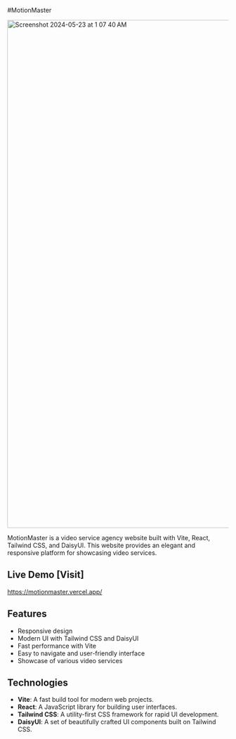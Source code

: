 #MotionMaster

<img width="1157" alt="Screenshot 2024-05-23 at 1 07 40 AM" src="https://github.com/Dipongkor-Roy/motionmaster-frontend/assets/108410160/c462aed1-a0dc-45b7-ad1b-ea4d6a3167fc">




MotionMaster is a video service agency website built with Vite, React, Tailwind CSS, and DaisyUI. This website provides an elegant and responsive platform for showcasing video services.

## Live Demo [Visit]

https://motionmaster.vercel.app/

## Features

- Responsive design
- Modern UI with Tailwind CSS and DaisyUI
- Fast performance with Vite
- Easy to navigate and user-friendly interface
- Showcase of various video services

## Technologies

- **Vite**: A fast build tool for modern web projects.
- **React**: A JavaScript library for building user interfaces.
- **Tailwind CSS**: A utility-first CSS framework for rapid UI development.
- **DaisyUI**: A set of beautifully crafted UI components built on Tailwind CSS.

